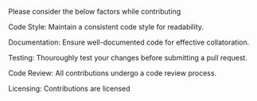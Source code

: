 Please consider the below factors while contributing

Code Style: 
Maintain a consistent code style for readability. 

Documentation: 
Ensure well-documented code for effective collatoration. 

Testing: 
Thouroughly test your changes before submitting a pull request. 

Code Review: 
All contributions undergo a code review process. 

Licensing: 
Contributions are licensed 
